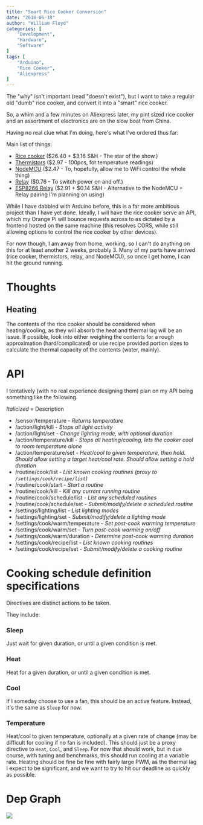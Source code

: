 ```yaml
---
title: "Smart Rice Cooker Conversion"
date: "2018-06-18"
author: "William Floyd"
categories: [
    "Development",
    "Hardware",
    "Software"
]
tags: [
    "Arduino",
    "Rice Cooker",
    "Aliexpress"
]
---
```


The "why" isn't important (read "doesn't exist"), but I want to take a regular old "dumb" rice cooker, and convert it into a "smart" rice cooker.

So, a whim and a few minutes on Aliexpress later, my pint sized rice cooker and an assortment of electronics are on the slow boat from China.

Having no real clue what I'm doing, here's what I've ordered thus far:

Main list of things:

- [Rice cooker](http://ali.onl/128Y) ($26.40 + $3.16 S&H - The star of the show.)
- [Thermistors](http://ali.onl/128Q) ($2.97 - 100pcs, for temperature readings)
- [NodeMCU](http://ali.onl/128R) ($2.47 - To, hopefully, allow me to WiFi control the whole thing)
- [Relay](http://ali.onl/128V) ($0.76 - To switch power on and off.)
- [ESP8266 Relay](http://ali.onl/128T) ($2.91 + $0.14 S&H - Alternative to the NodeMCU + Relay pairing I'm planning on using)

While I have dabbled with Arduino before, this is a far more ambitious project than I have yet done.
Ideally, I will have the rice cooker serve an API, which my Orange Pi will bounce requests across to as dictated by a frontend hosted on the same machine (this resolves CORS, while still allowing options to control the rice cooker by other devices).

For now though, I am away from home, working, so I can't do anything on this for at least another 2 weeks, probably 3.
Many of my parts have arrived (rice cooker, thermistors, relay, and NodeMCU), so once I get home, I can hit the ground running.

# Thoughts

## Heating

The contents of the rice cooker should be considered when heating/cooling, as they will absorb the heat and thermal lag will be an issue.
If possible, look into either weighing the contents for a rough approximation (hard/complicated) or use recipe provided portion sizes to calculate the thermal capacity of the contents (water, mainly).

# API

I tentatively (with no real experience designing them) plan on my API being something like the following.

*Italicized* = Description  

- /sensor/temperature - *Returns temperature*
- /action/light/kill - *Stops all light activity*
- /action/light/set - *Change lighting mode, with optional duration*
- /action/temperature/kill - *Stops all heating/cooling, lets the cooker cool to room temperature alone*
- /action/temperature/set - *Heat/cool to given temperature, then hold. Should allow setting a target heat/cool rate. Should allow setting a hold duration*
- /routine/cook/list - *List known cooking routines (proxy to `/settings/cook/recipe/list`)*
- /routine/cook/start - *Start a routine*
- /routine/cook/kill - *Kill any current running routine*
- /routine/cook/schedule/list - *List any scheduled routines*
- /routine/cook/schedule/set - *Submit/modify/delete a scheduled routine*
- /settings/lighting/list - *List lighting modes*
- /settings/lighting/set - *Submit/modify/delete a lighting mode*
- /settings/cook/warm/temperature - *Set post-cook warming temperature*
- /settings/cook/warm/set - *Turn post-cook warming on/off*
- /settings/cook/warm/duration - *Determine post-cook warming duration*
- /settings/cook/recipe/list - *List known cooking routines*
- /settings/cook/recipe/set - *Submit/modify/delete a cooking routine*

# Cooking schedule definition specifications

Directives are distinct actions to be taken.

They include:

### Sleep
Just wait for given duration, or until a given condition is met.

### Heat
Heat for a given duration, or until a given condition is met.

### Cool
If I someday choose to use a fan, this should be an active feature.
Instead, it's the same as `Sleep` for now.

### Temperature
Heat/cool to given temperature, optionally at a given rate of change (may be difficult for cooling if no fan is included).
This should just be a proxy directive to `Heat`, `Cool`, and `Sleep`.
For now that should work, but in due course, with tuning and benchmarks, this should run cooling at a variable rate.
Heating should be fine be fine with fairly large PWM, as the thermal lag I expect to be significant, and we want to try to hit our deadline as quickly as possible.

# Dep Graph

<img src="connections.svg">
